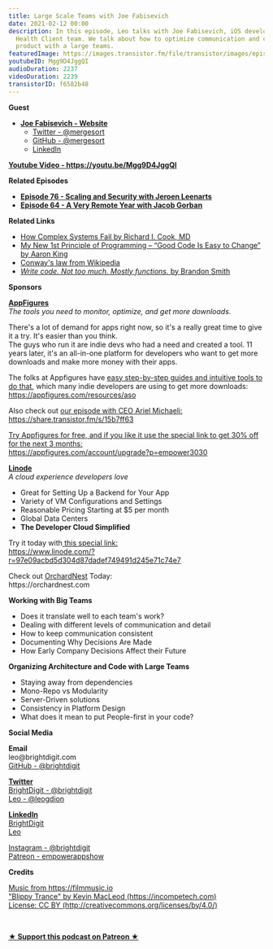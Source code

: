```yaml
---
title: Large Scale Teams with Joe Fabisevich
date: 2021-02-12 00:00
description: In this episode, Leo talks with Joe Fabisevich, iOS developer on Twitter's
  Health Client team. We talk about how to optimize communication and code on a large
  product with a large teams.
featuredImage: https://images.transistor.fm/file/transistor/images/episode/457489/full_1613050821-artwork.jpg
youtubeID: Mgg9D4JggQI
audioDuration: 2237
videoDuration: 2239
transistorID: f6582b48
---
```

<p><b>Guest</b></p><ul><li>
<a href="https://www.fabisevi.ch/about/"><strong>Joe Fabisevich - Website</strong></a><ul>
<li><a href="https://twitter.com/mergesort">Twitter - @mergesort</a></li>
<li><a href="https://github.com/mergesort">GitHub - @mergesort</a></li>
<li><a href="https://www.linkedin.com/in/devjoe/">LinkedIn</a></li>
</ul>
</li></ul><p><a href="https://youtu.be/Mgg9D4JggQI"><strong>Youtube Video - https://youtu.be/Mgg9D4JggQI</strong></a></p><p><b>Related Episodes</b></p><ul>
<li><a href="https://share.transistor.fm/s/5c6e99e7"><strong>Episode 76 - Scaling and Security with Jeroen Leenarts</strong></a></li>
<li><a href="https://share.transistor.fm/s/2445da70"><strong>Episode 64 - A Very Remote Year with Jacob Gorban</strong></a></li>
</ul><p><b>Related Links</b></p><ul>
<li><a href="https://how.complexsystems.fail">How Complex Systems Fail by Richard I. Cook, MD</a></li>
<li><a href="https://spin.atomicobject.com/2018/12/05/first-principle-of-programming/">My New 1st Principle of Programming – “Good Code Is Easy to Change” by Aaron King</a></li>
<li><a href="https://en.wikipedia.org/wiki/Conway%27s_law">Conway's law from Wikipedia</a></li>
<li><a href="https://www.brandonsmith.ninja/blog/write-code-not-too-much-mostly-functions"><em>Write code. Not too much. Mostly functions. </em>by Brandon Smith</a></li>
</ul><p><b>Sponsors</b></p><p><a href="https://appfigures.com/account/upgrade?p=empower3030"><strong>AppFigures</strong></a><strong><br></strong><em>The tools you need to monitor, optimize, and get more downloads.</em><strong></strong></p><p>There's a lot of demand for apps right now, so it's a really great time to give it a try. It's easier than you think.<br>The guys who run it are indie devs who had a need and created a tool. 11 years later, it's an all-in-one platform for developers who want to get more downloads and make more money with their apps.</p><p>The folks at Appfigures have <a href="https://appfigures.com/resources/aso">easy step-by-step guides and intuitive tools to do that</a>, which many indie developers are using to get more downloads:<br><a href="https://appfigures.com/resources/aso">https://appfigures.com/resources/aso</a></p><p>Also check out <a href="https://share.transistor.fm/s/15b7ff63">our episode with CEO Ariel Michaeli:<br>https://share.transistor.fm/s/15b7ff63</a></p><p><a href="https://appfigures.com/account/upgrade?p=empower3030">Try Appfigures for free, and if you like it use the special link to get 30% off for the next 3 months:</a><a href="https://www.linode.com/?r=97e09acbd5d304d87dadef749491d245e71c74e7"><br></a><a href="https://appfigures.com/account/upgrade?p=empower3030">https://appfigures.com/account/upgrade?p=empower3030</a></p><p><a href="https://www.linode.com/?r=97e09acbd5d304d87dadef749491d245e71c74e7"><strong>Linode</strong></a><br><em>A cloud experience developers love</em></p><ul>
<li>Great for Setting Up a Backend for Your App</li>
<li>Variety of VM Configurations and Settings</li>
<li>Reasonable Pricing Starting at $5 per month</li>
<li>Global Data Centers</li>
<li><strong>The Developer Cloud Simplified</strong></li>
</ul><p>Try it today with<a href="https://transistor.fm/?via=empowerapps"> </a><a href="https://www.linode.com/?r=97e09acbd5d304d87dadef749491d245e71c74e7">this special link:<br>https://www.linode.com/?r=97e09acbd5d304d87dadef749491d245e71c74e7</a></p><p>Check out <a href="https://orchardnest.com/">OrchardNest</a> Today:<br>https://orchardnest.com</p><p><b>Working with Big Teams</b></p><ul>
<li>Does it translate well to each team's work?</li>
<li>Dealing with different levels of communication and detail</li>
<li>How to keep communication consistent</li>
<li>Documenting Why Decisions Are Made</li>
<li>How Early Company Decisions Affect their Future</li>
</ul><p><b>Organizing Architecture and Code with Large Teams</b></p><ul>
<li>Staying away from dependencies</li>
<li>Mono-Repo vs Modularity</li>
<li>Server-Driven solutions</li>
<li>Consistency in Platform Design</li>
<li>What does it mean to put People-first in your code?</li>
</ul><p><b>Social Media</b></p><p><strong>Email</strong><br>leo@brightdigit.com<br><a href="https://github.com/brightdigit">GitHub - @brightdigit</a></p><p><a href="https://twitter.com/brightdigit"><strong>Twitter </strong><br>BrightDigit - @brightdigit</a><br><a href="https://twitter.com/leogdion">Leo - @leogdion</a></p><p><a href="https://www.linkedin.com/company/bright-digit"><strong>LinkedIn</strong><br>BrightDigit</a><br><a href="https://www.linkedin.com/in/leogdion/">Leo</a></p><p><a href="https://www.instagram.com/brightdigit/">Instagram - @brightdigit</a><br><a href="https://www.patreon.com/empowerappsshow">Patreon - empowerappshow</a></p><p><b>Credits</b></p><p><a href="https://filmmusic.io/">Music from https://filmmusic.io</a><br><a href="https://incompetech.com/">"Blippy Trance" by Kevin MacLeod (https://incompetech.com)</a><br><a href="http://creativecommons.org/licenses/by/4.0/">License: CC BY (http://creativecommons.org/licenses/by/4.0/)</a></p><p><br></p><p><strong><a href="https://www.patreon.com/empowerappsshow" rel="payment" title="★ Support this podcast on Patreon ★">★ Support this podcast on Patreon ★</a></strong></p>
      
